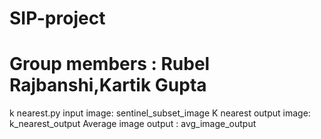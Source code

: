 # SIP-project
# Group members : Rubel Rajbanshi,Kartik Gupta
k nearest.py
input image: sentinel_subset_image
K nearest output image: k_nearest_output
Average image output : avg_image_output

